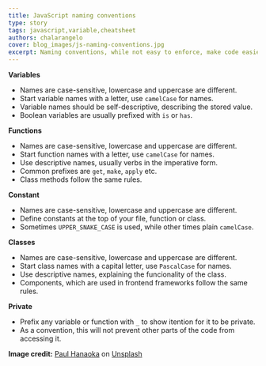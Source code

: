 ```yaml
---
title: JavaScript naming conventions
type: story
tags: javascript,variable,cheatsheet
authors: chalarangelo
cover: blog_images/js-naming-conventions.jpg
excerpt: Naming conventions, while not easy to enforce, make code easier to read and understand. Learn how to name your variables in JavaScript with this handy guide.
---
```


**Variables**

- Names are case-sensitive, lowercase and uppercase are different.
- Start variable names with a letter, use `camelCase` for names.
- Variable names should be self-descriptive, describing the stored value.
- Boolean variables are usually prefixed with `is` or `has`.

**Functions**

- Names are case-sensitive, lowercase and uppercase are different.
- Start function names with a letter, use `camelCase` for names.
- Use descriptive names, usually verbs in the imperative form.
- Common prefixes are `get`, `make`, `apply` etc.
- Class methods follow the same rules.

**Constant**

- Names are case-sensitive, lowercase and uppercase are different.
- Define constants at the top of your file, function or class.
- Sometimes `UPPER_SNAKE_CASE` is used, while other times plain `camelCase`.

**Classes**

- Names are case-sensitive, lowercase and uppercase are different.
- Start class names with a capital letter, use `PascalCase` for names.
- Use descriptive names, explaining the funcionality of the class.
- Components, which are used in frontend frameworks follow the same rules.

**Private**

- Prefix any variable or function with `_` to show itention for it to be private.
- As a convention, this will not prevent other parts of the code from accessing it.

**Image credit:** [Paul Hanaoka](https://unsplash.com/@plhnk?utm_source=unsplash&utm_medium=referral&utm_content=creditCopyText) on [Unsplash](https://unsplash.com/s/photos/code?utm_source=unsplash&utm_medium=referral&utm_content=creditCopyText)
